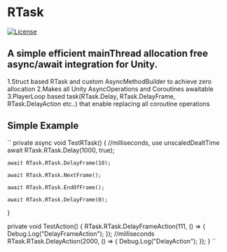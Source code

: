 # RTask
[![License](https://img.shields.io/github/license/mistletoeKANO/RTask)]([https://github.com/mistletoeKANO/RTask/blob/master/LICENSE](https://github.com/mistletoeKANO/RTask/blob/main/LICENSE))

## A simple efficient mainThread allocation free async/await integration for Unity.

1.Struct based RTask<T> and custom AsyncMethodBuilder to achieve zero allocation
2.Makes all Unity AsyncOperations and Coroutines awaitable
3.PlayerLoop based task(RTask.Delay, RTask.DelayFrame, RTask.DelayAction etc..) that enable replacing all coroutine operations

## Simple Example

``
private async void TestRTask()
{
    //milliseconds, use unscaledDealtTime
    await RTask.RTask.Delay(1000, true);

    await RTask.RTask.DelayFrame(10);

    await RTask.RTask.NextFrame();

    await RTask.RTask.EndOfFrame();

    await RTask.RTask.DelayFrame(0);
}

private void TestAction()
{
    RTask.RTask.DelayFrameAction(111, () =>
    {
        Debug.Log("DelayFrameAction");
    });
    //milliseconds
    RTask.RTask.DelayAction(2000, () =>
    {
        Debug.Log("DelayAction");
    });
}
``
